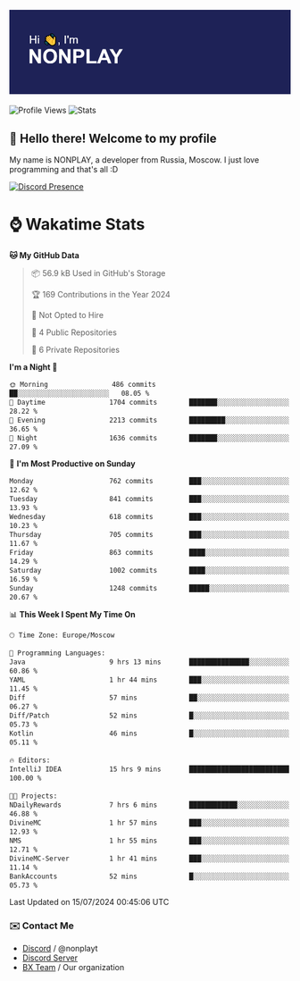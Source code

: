 ![Discord Presence](./header.png)
<br></br>
![Profile Views](https://komarev.com/ghpvc/?username=NONPLAYT&color=blue&style=for-the-badge)
![Stats](https://img.shields.io/badge/0%25-OPTIMIZED-orange?style=for-the-badge)


## :wave: Hello there! Welcome to my profile

My name is NONPLAY, a developer from Russia, Moscow. I just love programming and that's all :D

[![Discord Presence](https://lanyard.cnrad.dev/api/597087584090587177?showDisplayName=true)](https://discord.com/users/597087584090587177) 

# ⌚ Wakatime Stats

<!--START_SECTION:waka-->
**🐱 My GitHub Data** 

> 📦 56.9 kB Used in GitHub's Storage 
 > 
> 🏆 169 Contributions in the Year 2024
 > 
> 🚫 Not Opted to Hire
 > 
> 📜 4 Public Repositories 
 > 
> 🔑 6 Private Repositories 
 > 
**I'm a Night 🦉** 

```text
🌞 Morning                486 commits         ██░░░░░░░░░░░░░░░░░░░░░░░   08.05 % 
🌆 Daytime                1704 commits        ███████░░░░░░░░░░░░░░░░░░   28.22 % 
🌃 Evening                2213 commits        █████████░░░░░░░░░░░░░░░░   36.65 % 
🌙 Night                  1636 commits        ███████░░░░░░░░░░░░░░░░░░   27.09 % 
```
📅 **I'm Most Productive on Sunday** 

```text
Monday                   762 commits         ███░░░░░░░░░░░░░░░░░░░░░░   12.62 % 
Tuesday                  841 commits         ███░░░░░░░░░░░░░░░░░░░░░░   13.93 % 
Wednesday                618 commits         ███░░░░░░░░░░░░░░░░░░░░░░   10.23 % 
Thursday                 705 commits         ███░░░░░░░░░░░░░░░░░░░░░░   11.67 % 
Friday                   863 commits         ████░░░░░░░░░░░░░░░░░░░░░   14.29 % 
Saturday                 1002 commits        ████░░░░░░░░░░░░░░░░░░░░░   16.59 % 
Sunday                   1248 commits        █████░░░░░░░░░░░░░░░░░░░░   20.67 % 
```


📊 **This Week I Spent My Time On** 

```text
🕑︎ Time Zone: Europe/Moscow

💬 Programming Languages: 
Java                     9 hrs 13 mins       ███████████████░░░░░░░░░░   60.86 % 
YAML                     1 hr 44 mins        ███░░░░░░░░░░░░░░░░░░░░░░   11.45 % 
Diff                     57 mins             ██░░░░░░░░░░░░░░░░░░░░░░░   06.27 % 
Diff/Patch               52 mins             █░░░░░░░░░░░░░░░░░░░░░░░░   05.73 % 
Kotlin                   46 mins             █░░░░░░░░░░░░░░░░░░░░░░░░   05.11 % 

🔥 Editors: 
IntelliJ IDEA            15 hrs 9 mins       █████████████████████████   100.00 % 

🐱‍💻 Projects: 
NDailyRewards            7 hrs 6 mins        ████████████░░░░░░░░░░░░░   46.88 % 
DivineMC                 1 hr 57 mins        ███░░░░░░░░░░░░░░░░░░░░░░   12.93 % 
NMS                      1 hr 55 mins        ███░░░░░░░░░░░░░░░░░░░░░░   12.71 % 
DivineMC-Server          1 hr 41 mins        ███░░░░░░░░░░░░░░░░░░░░░░   11.14 % 
BankAccounts             52 mins             █░░░░░░░░░░░░░░░░░░░░░░░░   05.73 % 
```


 Last Updated on 15/07/2024 00:45:06 UTC
<!--END_SECTION:waka-->

### ✉️ Contact Me

- [Discord](https://discord.com/users/597087584090587177) / @nonplayt
- [Discord Server](https://discord.gg/p7cxhw7E2M)
- [BX Team](https://github.com/BX-Team) / Our organization
